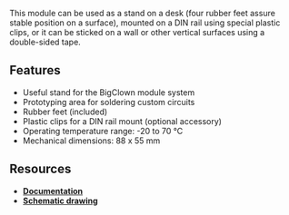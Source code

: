 This module can be used as a stand on a desk (four rubber feet assure stable position on a surface), mounted on a DIN rail using special plastic clips, or it can be sticked on a wall or other vertical surfaces using a double-sided tape.

## Features

* Useful stand for the BigClown module system
* Prototyping area for soldering custom circuits
* Rubber feet (included)
* Plastic clips for a DIN rail mount (optional accessory)
* Operating temperature range: -20 to 70 °C
* Mechanical dimensions: 88 x 55 mm

## Resources

* [**Documentation**](https://www.bigclown.com/doc/hardware/about-base-module/)
* [**Schematic drawing**](https://github.com/bigclownlabs/bc-hardware/tree/master/out/bc-module-base)
